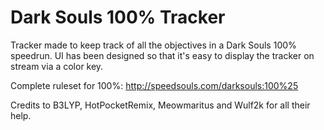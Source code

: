 # Dark Souls 100% Tracker

Tracker made to keep track of all the objectives in a Dark Souls 100% speedrun. UI has been designed so that it's easy to display the tracker on stream via a color key. 

Complete ruleset for 100%: http://speedsouls.com/darksouls:100%25

Credits to B3LYP, HotPocketRemix, Meowmaritus and Wulf2k for all their help.
